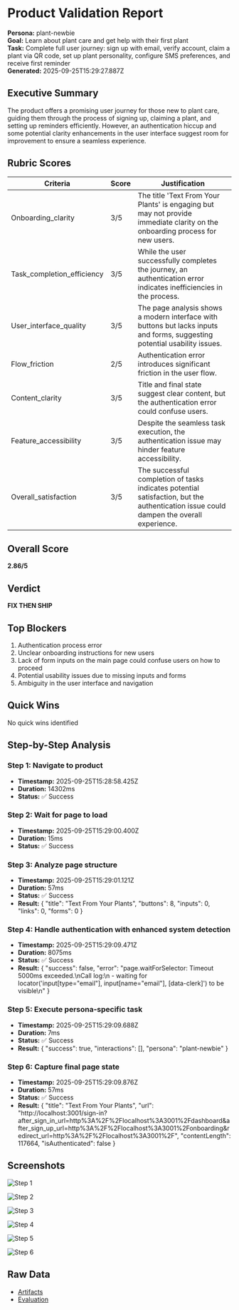 # Product Validation Report

**Persona:** plant-newbie  
**Goal:** Learn about plant care and get help with their first plant  
**Task:** Complete full user journey: sign up with email, verify account, claim a plant via QR code, set up plant personality, configure SMS preferences, and receive first reminder  
**Generated:** 2025-09-25T15:29:27.887Z

## Executive Summary

The product offers a promising user journey for those new to plant care, guiding them through the process of signing up, claiming a plant, and setting up reminders efficiently. However, an authentication hiccup and some potential clarity enhancements in the user interface suggest room for improvement to ensure a seamless experience.

## Rubric Scores

| Criteria | Score | Justification |
|----------|-------|---------------|
| Onboarding_clarity | 3/5 | The title 'Text From Your Plants' is engaging but may not provide immediate clarity on the onboarding process for new users. |
| Task_completion_efficiency | 3/5 | While the user successfully completes the journey, an authentication error indicates inefficiencies in the process. |
| User_interface_quality | 3/5 | The page analysis shows a modern interface with buttons but lacks inputs and forms, suggesting potential usability issues. |
| Flow_friction | 2/5 | Authentication error introduces significant friction in the user flow. |
| Content_clarity | 3/5 | Title and final state suggest clear content, but the authentication error could confuse users. |
| Feature_accessibility | 3/5 | Despite the seamless task execution, the authentication issue may hinder feature accessibility. |
| Overall_satisfaction | 3/5 | The successful completion of tasks indicates potential satisfaction, but the authentication issue could dampen the overall experience. |

## Overall Score

**2.86/5**

## Verdict

**FIX THEN SHIP**

## Top Blockers

1. Authentication process error
2. Unclear onboarding instructions for new users
3. Lack of form inputs on the main page could confuse users on how to proceed
4. Potential usability issues due to missing inputs and forms
5. Ambiguity in the user interface and navigation

## Quick Wins

No quick wins identified

## Step-by-Step Analysis


### Step 1: Navigate to product
- **Timestamp:** 2025-09-25T15:28:58.425Z
- **Duration:** 14302ms
- **Status:** ✅ Success




### Step 2: Wait for page to load
- **Timestamp:** 2025-09-25T15:29:00.400Z
- **Duration:** 15ms
- **Status:** ✅ Success




### Step 3: Analyze page structure
- **Timestamp:** 2025-09-25T15:29:01.121Z
- **Duration:** 57ms
- **Status:** ✅ Success
- **Result:** {
  "title": "Text From Your Plants",
  "buttons": 8,
  "inputs": 0,
  "links": 0,
  "forms": 0
}



### Step 4: Handle authentication with enhanced system detection
- **Timestamp:** 2025-09-25T15:29:09.471Z
- **Duration:** 8075ms
- **Status:** ✅ Success
- **Result:** {
  "success": false,
  "error": "page.waitForSelector: Timeout 5000ms exceeded.\nCall log:\n  - waiting for locator('input[type=\"email\"], input[name=\"email\"], [data-clerk]') to be visible\n"
}



### Step 5: Execute persona-specific task
- **Timestamp:** 2025-09-25T15:29:09.688Z
- **Duration:** 7ms
- **Status:** ✅ Success
- **Result:** {
  "success": true,
  "interactions": [],
  "persona": "plant-newbie"
}



### Step 6: Capture final page state
- **Timestamp:** 2025-09-25T15:29:09.876Z
- **Duration:** 57ms
- **Status:** ✅ Success
- **Result:** {
  "title": "Text From Your Plants",
  "url": "http://localhost:3001/sign-in?after_sign_in_url=http%3A%2F%2Flocalhost%3A3001%2Fdashboard&after_sign_up_url=http%3A%2F%2Flocalhost%3A3001%2Fonboarding&redirect_url=http%3A%2F%2Flocalhost%3A3001%2F",
  "contentLength": 117664,
  "isAuthenticated": false
}



## Screenshots

![Step 1](./01-01-navigate.png)

![Step 2](./02-02-page-loaded.png)

![Step 3](./03-03-page-analysis.png)

![Step 4](./04-04-authentication.png)

![Step 5](./05-05-task-execution.png)

![Step 6](./06-06-final-state.png)

## Raw Data

- [Artifacts](./artifacts.json)
- [Evaluation](./evaluation.json)
